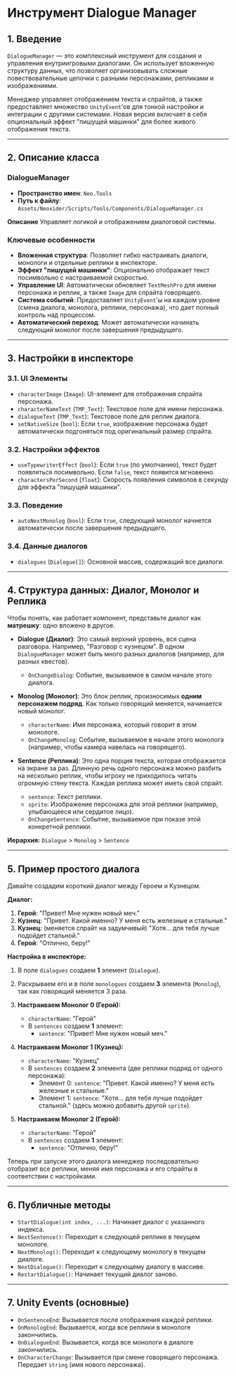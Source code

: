 # Инструмент Dialogue Manager

## 1. Введение

`DialogueManager` — это комплексный инструмент для создания и управления внутриигровыми диалогами. Он использует вложенную структуру данных, что позволяет организовывать сложные повествовательные цепочки с разными персонажами, репликами и изображениями.

Менеджер управляет отображением текста и спрайтов, а также предоставляет множество `UnityEvent`'ов для тонкой настройки и интеграции с другими системами. Новая версия включает в себя опциональный эффект "пишущей машинки" для более живого отображения текста.

---

## 2. Описание класса

### DialogueManager
- **Пространство имен**: `Neo.Tools`
- **Путь к файлу**: `Assets/Neoxider/Scripts/Tools/Components/DialogueManager.cs`

**Описание**
Управляет логикой и отображением диалоговой системы.

### Ключевые особенности
- **Вложенная структура**: Позволяет гибко настраивать диалоги, монологи и отдельные реплики в инспекторе.
- **Эффект "пишущей машинки"**: Опционально отображает текст посимвольно с настраиваемой скоростью.
- **Управление UI**: Автоматически обновляет `TextMeshPro` для имени персонажа и реплик, а также `Image` для спрайта говорящего.
- **Система событий**: Предоставляет `UnityEvent`'ы на каждом уровне (смена диалога, монолога, реплики, персонажа), что дает полный контроль над процессом.
- **Автоматический переход**: Может автоматически начинать следующий монолог после завершения предыдущего.

---

## 3. Настройки в инспекторе

### 3.1. UI Элементы
- `characterImage` (`Image`): UI-элемент для отображения спрайта персонажа.
- `characterNameText` (`TMP_Text`): Текстовое поле для имени персонажа.
- `dialogueText` (`TMP_Text`): Текстовое поле для реплик диалога.
- `setNativeSize` (`bool`): Если `true`, изображение персонажа будет автоматически подгоняться под оригинальный размер спрайта.

### 3.2. Настройки эффектов
- `useTypewriterEffect` (`bool`): Если `true` (по умолчанию), текст будет появляться посимвольно. Если `false`, текст появится мгновенно.
- `charactersPerSecond` (`float`): Скорость появления символов в секунду для эффекта "пишущей машинки".

### 3.3. Поведение
- `autoNextMonolog` (`bool`): Если `true`, следующий монолог начнется автоматически после завершения предыдущего.

### 3.4. Данные диалогов
- `dialogues` (`Dialogue[]`): Основной массив, содержащий все диалоги.

---

## 4. Структура данных: Диалог, Монолог и Реплика

Чтобы понять, как работает компонент, представьте диалог как **матрешку**: одно вложено в другое.

- **Dialogue (Диалог)**: Это самый верхний уровень, вся сцена разговора. Например, "Разговор с кузнецом". В одном `DialogueManager` может быть много разных диалогов (например, для разных квестов).
  - `OnChangeDialog`: Событие, вызываемое в самом начале этого диалога.

- **Monolog (Монолог)**: Это блок реплик, произносимых **одним персонажем подряд**. Как только говорящий меняется, начинается новый монолог. 
  - `characterName`: Имя персонажа, который говорит в этом монологе.
  - `OnChangeMonolog`: Событие, вызываемое в начале этого монолога (например, чтобы камера навелась на говорящего).

- **Sentence (Реплика)**: Это одна порция текста, которая отображается на экране за раз. Длинную речь одного персонажа можно разбить на несколько реплик, чтобы игроку не приходилось читать огромную стену текста. Каждая реплика может иметь свой спрайт.
  - `sentence`: Текст реплики.
  - `sprite`: Изображение персонажа для этой реплики (например, улыбающееся или сердитое лицо).
  - `OnChangeSentence`: Событие, вызываемое при показе этой конкретной реплики.

**Иерархия:** `Dialogue` > `Monolog` > `Sentence`

---

## 5. Пример простого диалога

Давайте создадим короткий диалог между Героем и Кузнецом.

**Диалог:**
1.  **Герой**: "Привет! Мне нужен новый меч."
2.  **Кузнец**: "Привет. Какой именно? У меня есть железные и стальные."
3.  **Кузнец**: (меняется спрайт на задумчивый) "Хотя... для тебя лучше подойдет стальной."
4.  **Герой**: "Отлично, беру!"

**Настройка в инспекторе:**

1.  В поле `dialogues` создаем **1** элемент (`Dialogue`).
2.  Раскрываем его и в поле `monologues` создаем **3** элемента (`Monolog`), так как говорящий меняется 3 раза.

3.  **Настраиваем Монолог 0 (Герой):**
    - `characterName`: "Герой"
    - В `sentences` создаем **1** элемент:
        - `sentence`: "Привет! Мне нужен новый меч."

4.  **Настраиваем Монолог 1 (Кузнец):**
    - `characterName`: "Кузнец"
    - В `sentences` создаем **2** элемента (две реплики подряд от одного персонажа):
        - Элемент 0: `sentence`: "Привет. Какой именно? У меня есть железные и стальные."
        - Элемент 1: `sentence`: "Хотя... для тебя лучше подойдет стальной." (здесь можно добавить другой `sprite`).

5.  **Настраиваем Монолог 2 (Герой):**
    - `characterName`: "Герой"
    - В `sentences` создаем **1** элемент:
        - `sentence`: "Отлично, беру!"

Теперь при запуске этого диалога менеджер последовательно отобразит все реплики, меняя имя персонажа и его спрайты в соответствии с настройками.

---

## 6. Публичные методы

- `StartDialogue(int index, ...)`: Начинает диалог с указанного индекса.
- `NextSentence()`: Переходит к следующей реплике в текущем монологе.
- `NextMonolog()`: Переходит к следующему монологу в текущем диалоге.
- `NextDialogue()`: Переходит к следующему диалогу в массиве.
- `RestartDialogue()`: Начинает текущий диалог заново.

---

## 7. Unity Events (основные)

- `OnSentenceEnd`: Вызывается после отображения каждой реплики.
- `OnMonologEnd`: Вызывается, когда все реплики в монологе закончились.
- `OnDialogueEnd`: Вызывается, когда все монологи в диалоге закончились.
- `OnCharacterChange`: Вызывается при смене говорящего персонажа. Передает `string` (имя нового персонажа).
